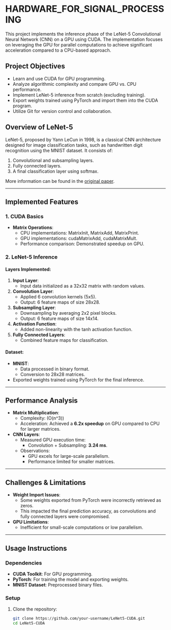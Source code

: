 # **HARDWARE_FOR_SIGNAL_PROCESSING**

This project implements the inference phase of the LeNet-5 Convolutional Neural Network (CNN) on a GPU using CUDA. The implementation focuses on leveraging the GPU for parallel computations to achieve significant acceleration compared to a CPU-based approach.

## **Project Objectives**

- Learn and use CUDA for GPU programming.
- Analyze algorithmic complexity and compare GPU vs. CPU performance.
- Implement LeNet-5 inference from scratch (excluding training).
- Export weights trained using PyTorch and import them into the CUDA program.
- Utilize Git for version control and collaboration.

## **Overview of LeNet-5**

LeNet-5, proposed by Yann LeCun in 1998, is a classical CNN architecture designed for image classification tasks, such as handwritten digit recognition using the MNIST dataset. It consists of:
1. Convolutional and subsampling layers.
2. Fully connected layers.
3. A final classification layer using softmax.

More information can be found in the [original paper](https://yann.lecun.com/exdb/publis/pdf/lecun-01a.pdf).

---

## **Implemented Features**

### **1. CUDA Basics**
- **Matrix Operations**:
  - CPU implementations: MatrixInit, MatrixAdd, MatrixPrint.
  - GPU implementations: cudaMatrixAdd, cudaMatrixMult.
  - Performance comparison: Demonstrated speedup on GPU.

### **2. LeNet-5 Inference**
#### Layers Implemented:
1. **Input Layer**:
   - Input data initialized as a 32x32 matrix with random values.
2. **Convolution Layer**:
   - Applied 6 convolution kernels (5x5).
   - Output: 6 feature maps of size 28x28.
3. **Subsampling Layer**:
   - Downsampling by averaging 2x2 pixel blocks.
   - Output: 6 feature maps of size 14x14.
4. **Activation Function**:
   - Added non-linearity with the tanh activation function.
5. **Fully Connected Layers**:
   - Combined feature maps for classification.

#### Dataset:
- **MNIST**:
  - Data processed in binary format.
  - Conversion to 28x28 matrices.
- Exported weights trained using PyTorch for the final inference.

---

## **Performance Analysis**
- **Matrix Multiplication**:
  - Complexity: \(O(n^3)\)
  - Acceleration: Achieved a **6.2x speedup** on GPU compared to CPU for larger matrices.
- **CNN Layers**:
  - Measured GPU execution time:
    - Convolution + Subsampling: **3.24 ms**.
  - Observations:
    - GPU excels for large-scale parallelism.
    - Performance limited for smaller matrices.

---

## **Challenges & Limitations**
- **Weight Import Issues**:
  - Some weights exported from PyTorch were incorrectly retrieved as zeros.
  - This impacted the final prediction accuracy, as convolutions and fully connected layers were compromised.
- **GPU Limitations**:
  - Inefficient for small-scale computations or low parallelism.

---

## **Usage Instructions**

### **Dependencies**
- **CUDA Toolkit**: For GPU programming.
- **PyTorch**: For training the model and exporting weights.
- **MNIST Dataset**: Preprocessed binary files.

### **Setup**
1. Clone the repository:
   ```bash
   git clone https://github.com/your-username/LeNet5-CUDA.git
   cd LeNet5-CUDA
